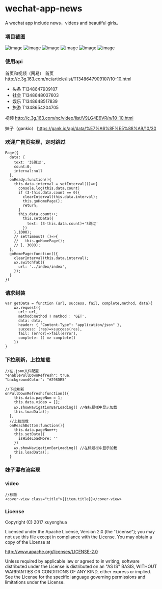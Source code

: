 # wechat-app-news
A wechat app include news，videos and beautiful girls。
### 项目截图
![image](https://github.com/xuyonghua/wechat-app-news/blob/master/screenshots/Screenshot_splash.jpg?raw=true)
![image](https://github.com/xuyonghua/wechat-app-news/blob/master/screenshots/Screenshot_头条.jpg?raw=true)
![image](https://github.com/xuyonghua/wechat-app-news/blob/master/screenshots/Screenshot_社会.jpg?raw=true)
![image](https://github.com/xuyonghua/wechat-app-news/blob/master/screenshots/Screenshot_detail.jpg?raw=true)
![image](https://github.com/xuyonghua/wechat-app-news/blob/master/screenshots/Screenshot_video.jpg?raw=true)
![image](https://github.com/xuyonghua/wechat-app-news/blob/master/screenshots/Screenshot_girl.jpg?raw=true)

### 使用api
首页和视频（网易）
首页
http://c.3g.163.com/nc/article/list/T1348647909107/10-10.html
- 头条 T1348647909107
- 社会 T1348648037603
- 娱乐 T1348648517839
- 旅游 T1348654204705

视频
http://c.3g.163.com/nc/video/list/V9LG4E6VR/n/10-10.html

妹子（gankio）
https://gank.io/api/data/%E7%A6%8F%E5%88%A9/10/30

### 欢迎广告页实现，定时跳过
```
Page({
  data: {
    text: '3S跳过',
    count:0,
    interval:null
  },
  onReady:function(){
    this.data.interval = setInterval(()=>{
      console.log(this.data.count)
      if (3-this.data.count == 0){
        clearInterval(this.data.interval);
        this.goHomePage();
        return;
      }
      this.data.count++;
        this.setData({
          text: (3-this.data.count)+'S跳过'
        })
    },1000);
    // setTimeout( ()=>{
    //   this.goHomePage();
    // }, 3000);
  },
  goHomePage:function(){
    clearInterval(this.data.interval);
    wx.switchTab({
      url: '../index/index',
    });
  }
})

```


### 请求封装
```
var getData = function (url, success, fail, complete,method, data){
    wx.request({
      url: url,
      method:method ? method : 'GET',
      data: data,
      header: { "Content-Type": "application/json" },
      success: (res)=>success(res),
      fail: (error)=>fail(error),
      complete: () => complete()
    })
}
```
### 下拉刷新，上拉加载
```
//在.json文件配置
"enablePullDownRefresh": true,
"backgroundColor": "#298DE5"

//下拉刷新
onPullDownRefresh:function(){
    this.data.pageNum = 1;
    this.data.video = [];
    wx.showNavigationBarLoading() //在标题栏中显示加载
    this.loadData();
  },
  //上拉加载
  onReachBottom:function(){
    this.data.pageNum++;
    this.setData({
      isHideLoadMore: ''
    })
    wx.showNavigationBarLoading() //在标题栏中显示加载
    this.loadData();
  }
```
### 妹子瀑布流实现
### video 
```
//标题
<cover-view class="title">{{item.title}}</cover-view>
```
### License
Copyright (C) 2017 xuyonghua

Licensed under the Apache License, Version 2.0 (the "License");
you may not use this file except in compliance with the License.
You may obtain a copy of the License at

   http://www.apache.org/licenses/LICENSE-2.0

Unless required by applicable law or agreed to in writing, software
distributed under the License is distributed on an "AS IS" BASIS,
WITHOUT WARRANTIES OR CONDITIONS OF ANY KIND, either express or implied.
See the License for the specific language governing permissions and
limitations under the License.



